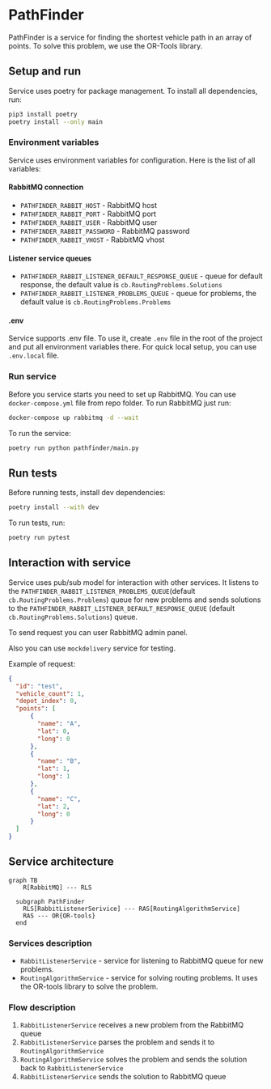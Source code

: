 # PathFinder

PathFinder is a service for finding the shortest vehicle path in an array of points.
To solve this problem, we use the OR-Tools library.

## Setup and run

Service uses poetry for package management. To install all dependencies, run:

```bash
pip3 install poetry
poetry install --only main
```

### Environment variables

Service uses environment variables for configuration. Here is the list of all variables:

#### RabbitMQ connection

- `PATHFINDER_RABBIT_HOST` - RabbitMQ host
- `PATHFINDER_RABBIT_PORT` - RabbitMQ port
- `PATHFINDER_RABBIT_USER` - RabbitMQ user
- `PATHFINDER_RABBIT_PASSWORD` - RabbitMQ password
- `PATHFINDER_RABBIT_VHOST` - RabbitMQ vhost

#### Listener service queues

- `PATHFINDER_RABBIT_LISTENER_DEFAULT_RESPONSE_QUEUE` - queue for default response, the default value
  is `cb.RoutingProblems.Solutions`
- `PATHFINDER_RABBIT_LISTENER_PROBLEMS_QUEUE` - queue for problems, the default value is `cb.RoutingProblems.Problems`

#### .env

Service supports .env file. To use it, create `.env` file in the root of the project and put all environment variables
there. For quick local setup, you can use `.env.local` file.

### Run service

Before you service starts you need to set up RabbitMQ. You can use `docker-compose.yml` file from repo folder.
To run RabbitMQ just run:

```bash
docker-compose up rabbitmq -d --wait
```

To run the service:

```bash
poetry run python pathfinder/main.py
```

## Run tests

Before running tests, install dev dependencies:

```bash
poetry install --with dev
```

To run tests, run:

```bash
poetry run pytest
```
## Interaction with service

Service uses pub/sub model for interaction with other services. 
It listens to the `PATHFINDER_RABBIT_LISTENER_PROBLEMS_QUEUE`(default `cb.RoutingProblems.Problems`)
queue for new problems and sends solutions to the `PATHFINDER_RABBIT_LISTENER_DEFAULT_RESPONSE_QUEUE`
(default `cb.RoutingProblems.Solutions`) queue.

To send request you can user RabbitMQ admin panel.

Also you can use `mockdelivery` service for testing.

Example of request:
```json
{
  "id": "test",
  "vehicle_count": 1,
  "depot_index": 0,
  "points": [
      {
        "name": "A",
        "lat": 0,
        "long": 0
      },
      {
        "name": "B",
        "lat": 1,
        "long": 1
      },
      {
        "name": "C",
        "lat": 2,
        "long": 0
      }
  ]
}
```


## Service architecture

```mermaid
graph TB
    R[RabbitMQ] --- RLS
    
  subgraph PathFinder
    RLS[RabbitListenerSerivice] --- RAS[RoutingAlgorithmService]
    RAS --- OR{OR-tools}
  end
```

### Services description

- `RabbitListenerService` - service for listening to RabbitMQ queue for new problems.
- `RoutingAlgorithmService` - service for solving routing problems. It uses the OR-tools library to solve the problem.

### Flow description

1. `RabbitListenerService` receives a new problem from the RabbitMQ queue
2. `RabbitListenerService` parses the problem and sends it to `RoutingAlgorithmService`
3. `RoutingAlgorithmService` solves the problem and sends the solution back to `RabbitListenerService`
4. `RabbitListenerService` sends the solution to RabbitMQ queue
